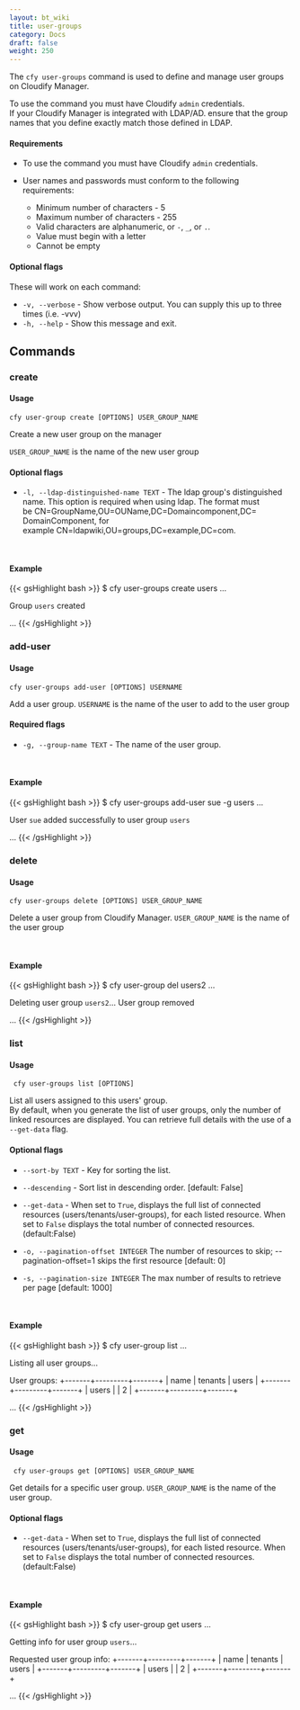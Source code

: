```yaml
---
layout: bt_wiki
title: user-groups
category: Docs
draft: false
weight: 250
---
```


The `cfy user-groups` command is used to define and manage user groups on Cloudify Manager.

To use the command you must have Cloudify `admin` credentials.<br>
If your Cloudify Manager is integrated with LDAP/AD. ensure that the group names that you define exactly match those defined in LDAP.

#### Requirements

* To use the command you must have Cloudify `admin` credentials.<br>
* User names and passwords must conform to the following requirements:  

  * Minimum number of characters - 5
  * Maximum number of characters - 255
  * Valid characters are alphanumeric, or `-`, `_`, or `.`.
  * Value must begin with a letter
  * Cannot be empty

#### Optional flags

These will work on each command:

* `-v, --verbose` - Show verbose output. You can supply this up to three times (i.e. -vvv)
* `-h, --help` - Show this message and exit.

## Commands

### create

#### Usage

`cfy user-group create [OPTIONS] USER_GROUP_NAME`

Create a new user group on the manager

`USER_GROUP_NAME` is the name of the new user group

#### Optional flags

*  `-l, --ldap-distinguished-name TEXT` - 
                                  The ldap group's distinguished name. This
                                  option is required when using ldap.
                                  The format must be CN=GroupName,OU=OUName,DC=Domaincomponent,DC= DomainComponent, for
                                  example CN=ldapwiki,OU=groups,DC=example,DC=com.


&nbsp;
#### Example

{{< gsHighlight  bash  >}}
$ cfy user-groups create users
...

Group `users` created

...
{{< /gsHighlight >}}

### add-user

#### Usage

`cfy user-groups add-user [OPTIONS] USERNAME`

Add a user group.
 `USERNAME` is the name of the user to add to the user group

#### Required flags

* `-g, --group-name TEXT` - The name of the user group.

&nbsp;
#### Example

{{< gsHighlight  bash  >}}
$ cfy user-groups add-user sue -g users
...

User `sue` added successfully to user group `users`

...
{{< /gsHighlight >}}

### delete

#### Usage
`cfy user-groups delete [OPTIONS] USER_GROUP_NAME`

Delete a user group from Cloudify Manager.
 `USER_GROUP_NAME` is the name of the user group


&nbsp;
#### Example

{{< gsHighlight  bash  >}}
$ cfy user-group del users2
...

Deleting user group `users2`...
User group removed

...
{{< /gsHighlight >}}


### list

#### Usage
` cfy user-groups list [OPTIONS]`

List all users assigned to this users' group.<br>
By default, when you generate the list of user groups, only the number of linked resources are displayed. You can retrieve full details with the use of a `--get-data` flag.

#### Optional flags

* `--sort-by TEXT` -  Key for sorting the list.
* `--descending` -  Sort list in descending order. [default: False]
* `--get-data` - When set to `True`, displays the full list of connected
                  resources (users/tenants/user-groups), for each listed
                  resource. When set to `False` displays the total number of
                  connected resources. (default:False)
*  `-o, --pagination-offset INTEGER`       The number of resources to skip;
                                  --pagination-offset=1 skips the first resource [default: 0]

*  `-s, --pagination-size INTEGER`       The max number of results to retrieve per page [default: 1000]



&nbsp;
#### Example

{{< gsHighlight  bash  >}}
$ cfy user-group list
...

Listing all user groups...

User groups:
+-------+---------+-------+
|  name | tenants | users |
+-------+---------+-------+
| users |         |   2   |
+-------+---------+-------+

...
{{< /gsHighlight >}}

### get

#### Usage
` cfy user-groups get [OPTIONS] USER_GROUP_NAME`

Get details for a specific user group.
 `USER_GROUP_NAME` is the name of the user group.

#### Optional flags


* `--get-data` - When set to `True`, displays the full list of connected
                  resources (users/tenants/user-groups), for each listed
                  resource. When set to `False` displays the total number of
                  connected resources. (default:False) 

&nbsp;
#### Example

{{< gsHighlight  bash  >}}
$ cfy user-group get users
...

Getting info for user group `users`...

Requested user group info:
+-------+---------+-------+
|  name | tenants | users |
+-------+---------+-------+
| users |         |   2   |
+-------+---------+-------+

...
{{< /gsHighlight >}}
